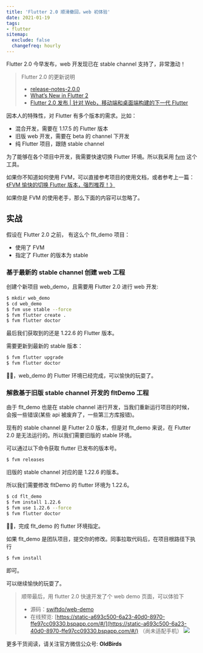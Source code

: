 ```yaml
---
title: 'Flutter 2.0 顺滑撤回，web 初体验'
date: 2021-01-19
tags:
- flutter
sitemap:
  exclude: false
  changefreq: hourly
---
```


Flutter 2.0 今早发布，web 开发现已在 stable channel 支持了，非常激动！

> 
> Flutter 2.0 的更新说明
> * [release-notes-2.0.0](https://flutter.dev/docs/development/tools/sdk/release-notes/release-notes-2.0.0)
> * [What’s New in Flutter 2](https://medium.com/flutter/whats-new-in-flutter-2-0-fe8e95ecc65)
> * [Flutter 2.0 发布 | 针对 Web，移动端和桌面端构建的下一代 Flutter](https://juejin.cn/post/6935520179262586917)
> 

因本人的特殊性，对 Flutter 有多个版本的需求。比如：
* 混合开发，需要在 1.17.5 的 Flutter 版本
* 旧版 web 开发，需要在 beta 的 channel 下开发
* 纯 Flutter 项目，跟随 stable channel 

为了能够在各个项目中开发，我需要快速切换 Flutter 环境。所以我采用 [fvm](https://github.com/leoafarias/fvm) 这个工具。

如果你不知道如何使用 FVM，可以直接参考项目的使用文档，或者参考上一篇：[《FVM 愉快的切换 Flutter 版本，强烈推荐！》](https://juejin.cn/post/6919469825547272205)

如果你是 FVM 的使用老手，那么下面的内容可以忽略了。

## 实战

假设在 Flutter 2.0 之前， 有这么个 flt_demo 项目：

* 使用了 FVM
* 指定了 Flutter 的版本为 stable

### 基于最新的 stable channel 创建 web 工程

创建个新项目 web_demo，且需要用 Flutter 2.0 进行 web 开发:

```sh
$ mkdir web_demo
$ cd web_demo
$ fvm use stable --force 
$ fvm flutter create .
$ fvm flutter doctor
```

最后我们获取到的还是 1.22.6 的 Flutter 版本。

需要更新到最新的 stable 版本：

```sh
$ fvm flutter upgrade
$ fvm flutter doctor
```

👌🏻，web_demo 的 Flutter 环境已经完成，可以愉快的玩耍了。

### 解救基于旧版 stable channel 开发的 fltDemo 工程

由于 flt_demo 也是在 stable channel 进行开发，当我们重新运行项目的时候，会报一些错误(某些 api 被废弃了，一些第三方库报错)。 

现有的 stable channel 是 Flutter 2.0 版本，但是对 flt_demo 来说，在 Flutter 2.0 是无法运行的。所以我们需要旧版的 stable 环境。

可以通过以下命令获取 flutter 已发布的版本号。

```sh
$ fvm releases
```

旧版的 stable channel 对应的是 1.22.6 的版本。

所以我们需要修改 fltDemo 的 flutter 环境为 1.22.6。

```sh
$ cd flt_demo
$ fvm install 1.22.6
$ fvm use 1.22.6 --force
$ fvm flutter doctor
```

👌🏻，完成 flt_demo 的 flutter 环境指定。

如果 flt_demo 是团队项目，提交你的修改。同事拉取代码后，在项目根路径下执行

```sh
$ fvm install
```
即可。


可以继续愉快的玩耍了。

> 顺带最后，用 flutter 2.0 快速开发了个 web demo 页面，可以体验下
> * 源码：[swiftdo/web-demo](https://github.com/swiftdo/web-demo)
> * 在线预览: [https://static-a693c500-6a23-40d0-8970-ffe97cc09330.bspapp.com/#/](https://static-a693c500-6a23-40d0-8970-ffe97cc09330.bspapp.com/#/) （尚未适配手机）
> ![](https://p3-juejin.byteimg.com/tos-cn-i-k3u1fbpfcp/b748de1929b04b06a0fdb44c36d12d94~tplv-k3u1fbpfcp-watermark.image)

更多干货阅读，请关注官方微信公众号: **OldBirds**
